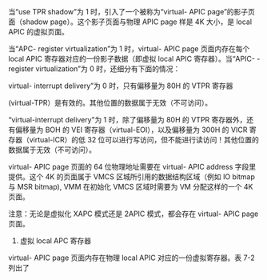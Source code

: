 
当“use TPR shadow”为 1 时，引入了一个被称为“virtual- APIC page”的影子页面（shadow page）。这个影子页面与物理 APIC page 样是 4K 大小，是 local APIC 的虚拟页面。

当“APC- register virtualization”为 1 时，virtual- APIC page 页面内存在每个 local APIC 寄存器对应的一份影子数据（即虚拟 local APIC 寄存器）。当“APIC- -register virtualization”为 0 时，还细分有下面的情况：

 virtual- interrupt delivery”为 0 时，只有偏移量为 80H 的 VTPR 寄存器

 (virtual-TPR）是有效的。其他位置的数据属于无效（不可访问）。

“virtual-interrupt delivery”为 1 时，除了偏移量为 80H 的 VTPR 寄存器外，还有偏移量为 BOH 的 VEI 寄存器（virtual-EOI），以及偏移量为 300H 的 VICR 寄存器（virtual-ICR）的低 32 位可以进行写访问，但不能进行读访问！其他位置的数据属于无效（不可访问）。

 virtual- APIC page 页面的 64 位物理地址需要在 virtual- APIC address 字段里提供。这个 4K 的页面属于 VMCS 区城所引用的数据结构区域（例如 IO bitmap 与 MSR  bitmap), VMM 在初始化 VMCS 区域时需要为 VM 分配这样的一个 4K 页面。

注意：无论是虚拟化 XAPC 模式还是 2APIC 模式，都会存在 virtual- APIC page 页面。

1. 虚拟 local APC 寄存器

virtual- APIC page 页面内存在物理 local APIC 对应的一份虚拟寄存器。表 7-2 列出了

